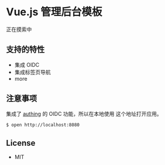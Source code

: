 # Vue.js 管理后台模板

正在摸索中

## 支持的特性

- 集成 OIDC
- 集成标签页导航
- more

## 注意事项

集成了 [authing](https://docs.authing.cn/v2/apn/) 的 OIDC 功能，所以在本地使用  这个地址打开应用。 

```sh
$ open http://localhost:8080
```
## License

- MIT
